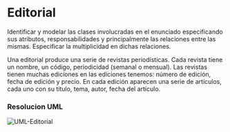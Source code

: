 
# Editorial

Identificar y modelar las clases involucradas en el enunciado especificando sus atributos, responsabilidades y principalmente las relaciones entre las mismas. Especificar la multiplicidad en dichas relaciones.

Una editorial produce una serie de revistas periodísticas. Cada revista tiene un nombre, un código, periodicidad (semanal o mensual). Las revistas tienen muchas ediciones en las ediciones tenemos: número de edición, fecha de edición y precio. En cada edición aparecen una serie de artículos, cada uno con su título, tema, autor, fecha del artículo.

### Resolucion UML
![UML-Editorial]( https://github.com/soymilidev/JAVA-I/blob/main/C7/C7-Clase/img/UML-Editorial.png)
